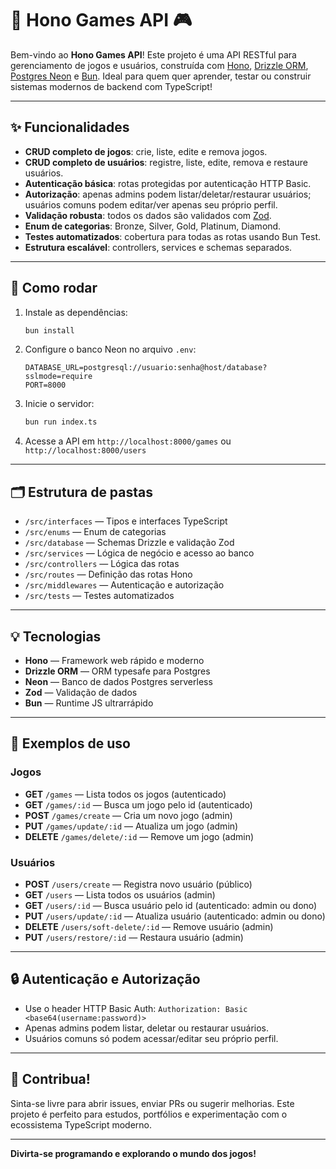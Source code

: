 # 🚚 Hono Games API 🎮

Bem-vindo ao **Hono Games API**!
Este projeto é uma API RESTful para gerenciamento de jogos e usuários, construída com [Hono](https://hono.dev/), [Drizzle ORM](https://orm.drizzle.team/), [Postgres Neon](https://neon.tech/) e [Bun](https://bun.sh/).
Ideal para quem quer aprender, testar ou construir sistemas modernos de backend com TypeScript!

---

## ✨ Funcionalidades

- **CRUD completo de jogos**: crie, liste, edite e remova jogos.
- **CRUD completo de usuários**: registre, liste, edite, remova e restaure usuários.
- **Autenticação básica**: rotas protegidas por autenticação HTTP Basic.
- **Autorização**: apenas admins podem listar/deletar/restaurar usuários; usuários comuns podem editar/ver apenas seu próprio perfil.
- **Validação robusta**: todos os dados são validados com [Zod](https://zod.dev/).
- **Enum de categorias**: Bronze, Silver, Gold, Platinum, Diamond.
- **Testes automatizados**: cobertura para todas as rotas usando Bun Test.
- **Estrutura escalável**: controllers, services e schemas separados.

---

## 🚀 Como rodar

1. Instale as dependências:

   ```bash
   bun install
   ```

2. Configure o banco Neon no arquivo `.env`:

   ```
   DATABASE_URL=postgresql://usuario:senha@host/database?sslmode=require
   PORT=8000
   ```

3. Inicie o servidor:

   ```bash
   bun run index.ts
   ```

4. Acesse a API em `http://localhost:8000/games` ou `http://localhost:8000/users`

---

## 🗂 Estrutura de pastas

- `/src/interfaces` — Tipos e interfaces TypeScript
- `/src/enums` — Enum de categorias
- `/src/database` — Schemas Drizzle e validação Zod
- `/src/services` — Lógica de negócio e acesso ao banco
- `/src/controllers` — Lógica das rotas
- `/src/routes` — Definição das rotas Hono
- `/src/middlewares` — Autenticação e autorização
- `/src/tests` — Testes automatizados

---

## 💡 Tecnologias

- **Hono** — Framework web rápido e moderno
- **Drizzle ORM** — ORM typesafe para Postgres
- **Neon** — Banco de dados Postgres serverless
- **Zod** — Validação de dados
- **Bun** — Runtime JS ultrarrápido

---

## 🎲 Exemplos de uso

### Jogos

- **GET** `/games` — Lista todos os jogos (autenticado)
- **GET** `/games/:id` — Busca um jogo pelo id (autenticado)
- **POST** `/games/create` — Cria um novo jogo (admin)
- **PUT** `/games/update/:id` — Atualiza um jogo (admin)
- **DELETE** `/games/delete/:id` — Remove um jogo (admin)

### Usuários

- **POST** `/users/create` — Registra novo usuário (público)
- **GET** `/users` — Lista todos os usuários (admin)
- **GET** `/users/:id` — Busca usuário pelo id (autenticado: admin ou dono)
- **PUT** `/users/update/:id` — Atualiza usuário (autenticado: admin ou dono)
- **DELETE** `/users/soft-delete/:id` — Remove usuário (admin)
- **PUT** `/users/restore/:id` — Restaura usuário (admin)

---

## 🔒 Autenticação e Autorização

- Use o header HTTP Basic Auth:
  `Authorization: Basic <base64(username:password)>`
- Apenas admins podem listar, deletar ou restaurar usuários.
- Usuários comuns só podem acessar/editar seu próprio perfil.

---

## 🤝 Contribua!

Sinta-se livre para abrir issues, enviar PRs ou sugerir melhorias.
Este projeto é perfeito para estudos, portfólios e experimentação com o ecossistema TypeScript moderno.

---

**Divirta-se programando e explorando o mundo dos jogos!**
